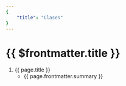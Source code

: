 ```yaml
---
{
    "title": "Clases"
}
---
```


# {{ $frontmatter.title }}

<script>
    export default { 
        data() {
            return {
                currentMonth: 0
            }
        },
        methods: {
            getMonth(page) {
                let m = /\d+\b.\b(\d+)/.exec(page.relativePath);
                return m? Number(m[1]) : null
            }
        },
        computed: {
            classFiles() {                
                return this.$site.pages.filter(page => /clases.\d+/.test(page.relativePath));
            }, 
        }
    }
</script>

<ol>        
    <li v-for="page in classFiles"> <a :href="page.path">{{ page.title }}</a> 
    <ul><li>{{ page.frontmatter.summary }}</li></ul>
    </li>
</ol>

